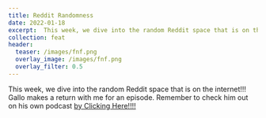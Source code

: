 ```yaml
---
title: Reddit Randomness
date: 2022-01-18
excerpt:  This week, we dive into the random Reddit space that is on the internet! 
collection: feat
header:
  teaser: /images/fnf.png
  overlay_image: /images/fnf.png
  overlay_filter: 0.5
---
```

<!--<iframe src='https://open.spotify.com/embed/episode/6pb26dk3VYDHpK1ebmmQQL' width='80%' height='232' frameborder='0' allowtransparency='true' allow='encrypted-media'></iframe>-->

This week, we dive into the random Reddit space that is on the internet!!! Gallo makes a return with me for an episode. Remember to check him out on his own podcast [by Clicking Here!!!!](https://open.spotify.com/show/3XjoipCU3QzeIaQAAQpBdW?si=a90cbd1c39884597)
